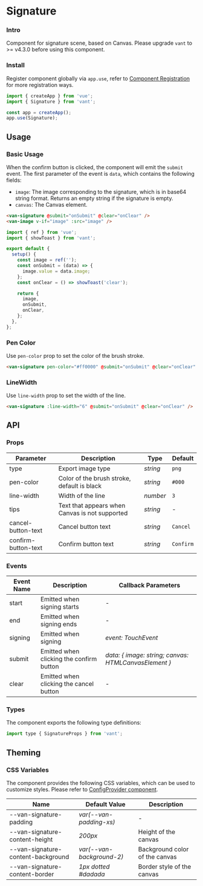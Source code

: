 # Signature

### Intro

Component for signature scene, based on Canvas. Please upgrade `vant` to >= v4.3.0 before using this component.

### Install

Register component globally via `app.use`, refer to [Component Registration](#/en-US/advanced-usage#zu-jian-zhu-ce) for more registration ways.

```js
import { createApp } from 'vue';
import { Signature } from 'vant';

const app = createApp();
app.use(Signature);
```

## Usage

### Basic Usage

When the confirm button is clicked, the component will emit the `submit` event. The first parameter of the event is `data`, which contains the following fields:

- `image`: The image corresponding to the signature, which is in base64 string format. Returns an empty string if the signature is empty.
- `canvas`: The Canvas element.

```html
<van-signature @submit="onSubmit" @clear="onClear" />
<van-image v-if="image" :src="image" />
```

```js
import { ref } from 'vue';
import { showToast } from 'vant';

export default {
  setup() {
    const image = ref('');
    const onSubmit = (data) => {
      image.value = data.image;
    };
    const onClear = () => showToast('clear');

    return {
      image,
      onSubmit,
      onClear,
    };
  },
};
```

### Pen Color

Use `pen-color` prop to set the color of the brush stroke.

```html
<van-signature pen-color="#ff0000" @submit="onSubmit" @clear="onClear" />
```

### LineWidth

Use `line-width` prop to set the width of the line.

```html
<van-signature :line-width="6" @submit="onSubmit" @clear="onClear" />
```

## API

### Props

| Parameter | Description | Type | Default |
| --- | --- | --- | --- |
| type | Export image type | _string_ | `png` |
| pen-color | Color of the brush stroke, default is black | _string_ | `#000` |
| line-width | Width of the line | _number_ | `3` |
| tips | Text that appears when Canvas is not supported | _string_ | - |
| cancel-button-text | Cancel button text | _string_ | `Cancel` |
| confirm-button-text | Confirm button text | _string_ | `Confirm` |

### Events

| Event Name | Description | Callback Parameters |
| --- | --- | --- |
| start | Emitted when signing starts | - |
| end | Emitted when signing ends | - |
| signing | Emitted when signing | _event: TouchEvent_ |
| submit | Emitted when clicking the confirm button | _data: { image: string; canvas: HTMLCanvasElement }_ |
| clear | Emitted when clicking the cancel button | - |

### Types

The component exports the following type definitions:

```js
import type { SignatureProps } from 'vant';
```

## Theming

### CSS Variables

The component provides the following CSS variables, which can be used to customize styles. Please refer to [ConfigProvider component](#/en-US/config-provider).

| Name | Default Value | Description |
| --- | --- | --- |
| --van-signature-padding | _var(--van-padding-xs)_ | - |
| --van-signature-content-height | _200px_ | Height of the canvas |
| --van-signature-content-background | _var(--van-background-2)_ | Background color of the canvas |
| --van-signature-content-border | _1px dotted #dadada_ | Border style of the canvas |

